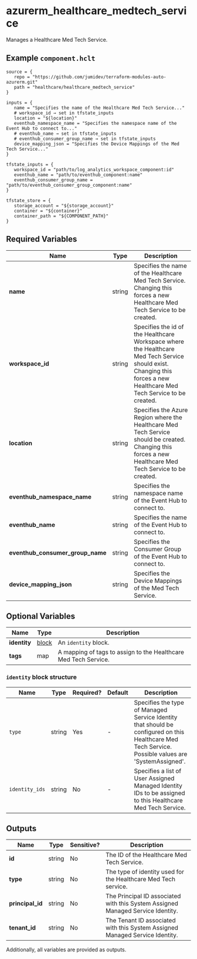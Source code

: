 # azurerm_healthcare_medtech_service

Manages a Healthcare Med Tech Service.

## Example `component.hclt`

```hcl
source = {
   repo = "https://github.com/jumidev/terraform-modules-auto-azurerm.git"   
   path = "healthcare/healthcare_medtech_service"   
}

inputs = {
   name = "Specifies the name of the Healthcare Med Tech Service..."   
   # workspace_id → set in tfstate_inputs
   location = "${location}"   
   eventhub_namespace_name = "Specifies the namespace name of the Event Hub to connect to..."   
   # eventhub_name → set in tfstate_inputs
   # eventhub_consumer_group_name → set in tfstate_inputs
   device_mapping_json = "Specifies the Device Mappings of the Med Tech Service..."   
}

tfstate_inputs = {
   workspace_id = "path/to/log_analytics_workspace_component:id"   
   eventhub_name = "path/to/eventhub_component:name"   
   eventhub_consumer_group_name = "path/to/eventhub_consumer_group_component:name"   
}

tfstate_store = {
   storage_account = "${storage_account}"   
   container = "${container}"   
   container_path = "${COMPONENT_PATH}"   
}

```

## Required Variables

| Name | Type |  Description |
| ---- | --------- |  ----------- |
| **name** | string |  Specifies the name of the Healthcare Med Tech Service. Changing this forces a new Healthcare Med Tech Service to be created. | 
| **workspace_id** | string |  Specifies the id of the Healthcare Workspace where the Healthcare Med Tech Service should exist. Changing this forces a new Healthcare Med Tech Service to be created. | 
| **location** | string |  Specifies the Azure Region where the Healthcare Med Tech Service should be created. Changing this forces a new Healthcare Med Tech Service to be created. | 
| **eventhub_namespace_name** | string |  Specifies the namespace name of the Event Hub to connect to. | 
| **eventhub_name** | string |  Specifies the name of the Event Hub to connect to. | 
| **eventhub_consumer_group_name** | string |  Specifies the Consumer Group of the Event Hub to connect to. | 
| **device_mapping_json** | string |  Specifies the Device Mappings of the Med Tech Service. | 

## Optional Variables

| Name | Type |  Description |
| ---- | --------- |  ----------- |
| **identity** | [block](#identity-block-structure) |  An `identity` block. | 
| **tags** | map |  A mapping of tags to assign to the Healthcare Med Tech Service. | 

### `identity` block structure

| Name | Type | Required? | Default | Description |
| ---- | ---- | --------- | ------- | ----------- |
| `type` | string | Yes | - | Specifies the type of Managed Service Identity that should be configured on this Healthcare Med Tech Service. Possible values are 'SystemAssigned'. |
| `identity_ids` | string | No | - | Specifies a list of User Assigned Managed Identity IDs to be assigned to this Healthcare Med Tech Service. |



## Outputs

| Name | Type | Sensitive? | Description |
| ---- | ---- | --------- | --------- |
| **id** | string | No  | The ID of the Healthcare Med Tech Service. | 
| **type** | string | No  | The type of identity used for the Healthcare Med Tech service. | 
| **principal_id** | string | No  | The Principal ID associated with this System Assigned Managed Service Identity. | 
| **tenant_id** | string | No  | The Tenant ID associated with this System Assigned Managed Service Identity. | 

Additionally, all variables are provided as outputs.
